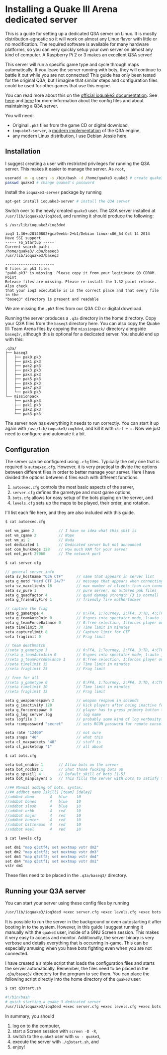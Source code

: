 Installing a Quake III Arena dedicated server
=============================================

This is a guide for setting up a dedicated Q3A server on Linux. It is mostly
distribution-agnostic so it will work on almost any Linux flavor with little or
no modification. The required software is available for many hardware platforms,
so you can very quickly setup your own server on almost any kind of computer. A
Raspberry Pi 2 or 3 makes an excellent Q3A server!

This server will run a specific game type and cycle through maps automatically.
If you leave the server running with bots, they will continue to battle it out
while you are not connected! This guide has only been tested for the original
Q3A, but I imagine that similar steps and configuration files could be used for
other games that use this engine.

You can read more about this on the
[official ioquake3 documentation](http://wiki.ioquake3.org/Sys_Admin_Guide).
See
[here](http://www.3dgw.com/guides/q3a/index.php3?page=configs.htm#servercfg) and
[here](https://www.quake3world.com/q3guide/servers.html) for more information about
the config files and about maintaining a Q3A server.

You will need:

* Original `.pk3` files from the game CD or digital download,
* `ioquake3-server`, a [modern implementation](http://ioquake3.org) 
    of the Q3A engine,
* any modern Linux distribution, I use Debian Jessie here.


Installation
---------------------------------------------

I suggest creating a user with restricted privileges for running the Q3A server.
This makes it easier to manage the server. As `root`,

```sh
useradd -m -g users -s /bin/bash -d /home/quake3 quake3 # create quake3 user
passwd quake3 # change quake3's password
```

Install the `ioquake3-server` package by running

```sh
apt-get install ioquake3-server # install the Q3A server
```

Switch over to the newly created `quake3` user. The Q3A server installed at
`/usr/lib/ioquake3/ioq3ded`, and running it should produce the following:

```
$ /usr/lib/ioquake3/ioq3ded

ioq3 1.36+u20140802+gca9eebb-2+b1/Debian linux-x86_64 Oct 14 2014
Have SSE support
----- FS_Startup -----
Current search path:
/home/quake3/.q3a/baseq3
/usr/lib/ioquake3/baseq3

----------------------
0 files in pk3 files
"pak0.pk3" is missing. Please copy it from your legitimate Q3 CDROM. Point
Release files are missing. Please re-install the 1.32 point release. Also check
that your ioq3 executable is in the correct place and that every file in the
"baseq3" directory is present and readable
```

We are missing the `.pk3` files from our Q3A CD or digital download.

Running the server produces a `.q3a` directory in the home directory. Copy your
Q3A files from the `baseq3` directory here. You can also copy the Quake III:
Team Arena files by copying the `missionpack/` directory alongside `baseq3/`,
although this is optional for a dedicated server. You should end up with this:

```
.q3a/
├── baseq3
│   ├── pak0.pk3
│   ├── pak1.pk3
│   ├── pak2.pk3
│   ├── pak3.pk3
│   ├── pak4.pk3
│   ├── pak5.pk3
│   ├── pak6.pk3
│   ├── pak7.pk3
│   └── pak8.pk3
└── missionpack
    ├── pak0.pk3
    ├── pak1.pk3
    ├── pak2.pk3
    └── pak3.pk3
```

The server now has everything it needs to run correctly. You can start it up
again with `/usr/lib/ioquake3/ioq3ded`, and kill it with `ctrl + c`. Now we just
need to configure and automate it a bit.


Configuration
---------------------------------------------

The server can be configured using `.cfg` files. Typically the only one that is
required is `autoexec.cfg`. However, it is very practical to divide the options
between different files in order to better manage your server. Here I have
divided the options between 4 files each with different functions.

1. `autoexec.cfg` controls the most basic aspects of the server,
2. `server.cfg` defines the gametype and most game options,
3. `bots.cfg` allows for easy setup of the bots playing on the server, and
4. `levels.cfg` sets up the maps to be played, their order, and rotation.

I'll list each file here, and they are also included with this guide.

```c
$ cat autoexec.cfg

set vm_game 2           // I have no idea what this shit is
set vm_cgame 2          // Nope
set vm_ui 2             // Nada
set dedicated 1         // Dedicated server but not announced
set com_hunkmegs 128    // How much RAM for your server
set net_port 27960      // The network port
```

```c
$ cat server.cfg

// general server info
seta sv_hostname "Q3A CTF"      // name that appears in server list
seta g_motd "Hard CTF 24/7"     // message that appears when connecting
seta sv_maxclients 16           // max number of clients than can connect
seta sv_pure 1                  // pure server, no altered pak files
seta g_quadfactor 4             // quad damage strength (3 is normal)
seta g_friendlyFire 1           // friendly fire motherfucker

// capture the flag
seta g_gametype 4               // 0:FFA, 1:Tourney, 2:FFA, 3:TD, 4:CTF
seta g_teamAutoJoin 0           // 0:goes into spectator mode, 1:auto joins a team 
seta g_teamForceBalance 0       // 0:free selection, 1:forces player on weak team
seta timelimit 30               // Time limit in minutes
seta capturelimit 8             // Capture limit for CTF
seta fraglimit 0                // Frag limit

// team deathmatch
//seta g_gametype 3             // 0:FFA, 1:Tourney, 2:FFA, 3:TD, 4:CTF
//seta g_teamAutoJoin 0         // 0:goes into spectator mode, 1:auto joins a team
//seta g_teamForceBalance 1     // 0:free selection, 1:forces player on weak team
//seta timelimit 15             // Time limit in minutes
//seta fraglimit 25             // Frag limit

// free for all
//seta g_gametype 0             // 0:FFA, 1:Tourney, 2:FFA, 3:TD, 4:CTF
//seta timelimit 10             // Time limit in minutes
//seta fraglimit 15             // Frag limit

seta g_weaponrespawn 2          // weapon respawn in seconds 
seta g_inactivity 120           // kick players after being inactive for x seconds
seta g_forcerespawn 0           // player has to press primary button to respawn
seta g_log server.log           // log name
seta logfile 3                  // probably some kind of log verbosity?   
seta rconpassword "secret"      // sets RCON password for remote console

seta rate "12400"               // not sure
seta snaps "40"                 // what this
seta cl_maxpackets "40"         // stuff is
seta cl_packetdup "1"           // all about
```

```c
$ cat bots.cfg

seta bot_enable 1       // Allow bots on the server
seta bot_nochat 1       // Shut those fucking bots up
seta g_spskill 4        // Default skill of bots [1-5] 
seta bot_minplayers 5   // This fills the server with bots to satisfy the minimum

//## Manual adding of bots. syntax:
//## addbot name [skill] [team] [delay]
//addbot doom       4   blue    10
//addbot bones      4   blue    10
//addbot slash      4   blue    10
//addbot orbb       4   red     10
//addbot major      4   red     10
//addbot hunter     4   red     10
//addbot bitterman  4   red     10
//addbot keel       4   red     10
```

```c
$ cat levels.cfg

set dm1 "map q3ctf4; set nextmap vstr dm2"
set dm2 "map q3ctf3; set nextmap vstr dm3"
set dm3 "map q3ctf2; set nextmap vstr dm4"
set dm4 "map q3ctf1; set nextmap vstr dm1"
vstr dm1
```

These files need to be placed in the `.q3a/baseq3/` directory.


Running your Q3A server
---------------------------------------------

You can start your server using these config files by running

```sh
/usr/lib/ioquake3/ioq3ded +exec server.cfg +exec levels.cfg +exec bots.cfg
```

It is possible to run the server in the background or even autostarting it after
booting in to the system. However, in this guide I suggest running it manually
with the `quake3` user, inside of a GNU Screen session. This makes it very easy
to access and monitor. Additionally, the server binary is very verbose and
details everything that is occurring in-game. This can be especially amusing
when you have bots fighting even when you are not connected.

I have created a simple script that loads the configuration files and starts the
server automatically. Remember, the files need to be placed in the
`.q3a/baseq3/` directory for the program to see them. You can place the
following script directly into the home directory of the `quake3` user:

```sh
$ cat q3start.sh

#!/bin/bash
# quick starting a quake 3 dedicated server
/usr/lib/ioquake3/ioq3ded +exec server.cfg +exec levels.cfg +exec bots.cfg
```

In summary, you should

1. log on to the computer,
2. start a Screen session with `screen -D -R`,
3. switch to the `quake3` user with `su - quake3`,
4. execute the server with `./q3start.sh`, and
5. enjoy!
